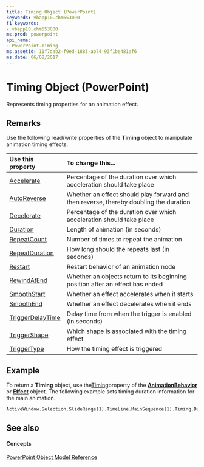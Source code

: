 ```yaml
---
title: Timing Object (PowerPoint)
keywords: vbapp10.chm653000
f1_keywords:
- vbapp10.chm653000
ms.prod: powerpoint
api_name:
- PowerPoint.Timing
ms.assetid: 11f7dab2-f9ed-1883-ab74-93f1be481af6
ms.date: 06/08/2017
---
```



# Timing Object (PowerPoint)

Represents timing properties for an animation effect.


## Remarks

Use the following read/write properties of the  **Timing** object to manipulate animation timing effects.



|**Use this property**|**To change this...**|
|:-----|:-----|
|[Accelerate](PowerPoint.Timing.Accelerate.md)|Percentage of the duration over which acceleration should take place|
|[AutoReverse](PowerPoint.Timing.AutoReverse.md)|Whether an effect should play forward and then reverse, thereby doubling the duration|
|[Decelerate](PowerPoint.Timing.Decelerate.md)|Percentage of the duration over which acceleration should take place|
|[Duration](PowerPoint.SlideShowTransition.Duration.md)|Length of animation (in seconds)|
|[RepeatCount](PowerPoint.Timing.RepeatCount.md)|Number of times to repeat the animation|
|[RepeatDuration](PowerPoint.Timing.RepeatDuration.md)|How long should the repeats last (in seconds)|
|[Restart](PowerPoint.Timing.Restart.md)|Restart behavior of an animation node|
|[RewindAtEnd](PowerPoint.Timing.RewindAtEnd.md)|Whether an objects return to its beginning position after an effect has ended|
|[SmoothStart](PowerPoint.Timing.SmoothStart.md)|Whether an effect accelerates when it starts|
|[SmoothEnd](PowerPoint.Timing.SmoothEnd.md)|Whether an effect decelerates when it ends|
|[TriggerDelayTime](PowerPoint.Timing.TriggerDelayTime.md)|Delay time from when the trigger is enabled (in seconds)|
|[TriggerShape](PowerPoint.Timing.TriggerShape.md)|Which shape is associated with the timing effect|
|[TriggerType](PowerPoint.Timing.TriggerType.md)|How the timing effect is triggered|

## Example

To return a  **Timing** object, use the[Timing](PowerPoint.AnimationBehavior.Timing.md)property of the  **[AnimationBehavior](PowerPoint.AnimationBehavior.md)** or **[Effect](PowerPoint.Effect.md)** object. The following example sets timing duration information for the main animation.


```vb
ActiveWindow.Selection.SlideRange(1).TimeLine.MainSequence(1).Timing.Duration = 5
```


## See also


#### Concepts


[PowerPoint Object Model Reference](object-model-powerpoint-vba-reference.md)

